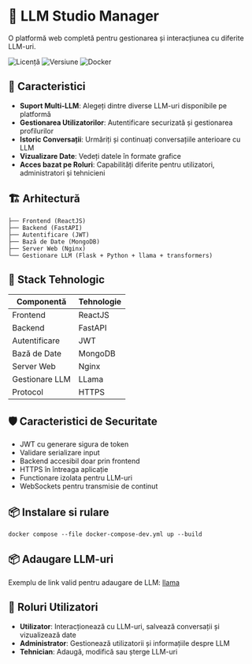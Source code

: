 # 🤖 LLM Studio Manager

O platformă web completă pentru gestionarea și interacțiunea cu diferite LLM-uri.

![Licență](https://img.shields.io/badge/licență-MIT-blue)
![Versiune](https://img.shields.io/badge/versiune-1.0.0-green)
![Docker](https://img.shields.io/badge/docker-suportat-brightgreen)

## 🚀 Caracteristici

- **Suport Multi-LLM**: Alegeți dintre diverse LLM-uri disponibile pe platformă
- **Gestionarea Utilizatorilor**: Autentificare securizată și gestionarea profilurilor
- **Istoric Conversații**: Urmăriți și continuați conversațiile anterioare cu LLM
- **Vizualizare Date**: Vedeți datele în formate grafice
- **Acces bazat pe Roluri**: Capabilități diferite pentru utilizatori, administratori și tehnicieni

## 🏗️ Arhitectură

```
├── Frontend (ReactJS)
├── Backend (FastAPI)
├── Autentificare (JWT)
├── Bază de Date (MongoDB)
├── Server Web (Nginx)
└── Gestionare LLM (Flask + Python + llama + transformers)
```

## 🔧 Stack Tehnologic

| Componentă | Tehnologie |
|-----------|------------|
| Frontend | ReactJS |
| Backend | FastAPI |
| Autentificare | JWT |
| Bază de Date | MongoDB |
| Server Web | Nginx |
| Gestionare LLM | LLama |
| Protocol | HTTPS |

## 🛡️ Caracteristici de Securitate

- JWT cu generare sigura de token
- Validare serializare input
- Backend accesibil doar prin frontend
- HTTPS în întreaga aplicație
- Functionare izolata pentru LLM-uri
- WebSockets pentru transmisie de continut

## 📦 Instalare si rulare

```
docker compose --file docker-compose-dev.yml up --build
```

## 📦 Adaugare LLM-uri
Exemplu de link valid pentru adaugare de LLM:
[llama](https://huggingface.co/TheBloke/Llama-2-7B-GGUF/resolve/main/llama-2-7b.Q5_0.gguf)


## 👥 Roluri Utilizatori

- **Utilizator**: Interacționează cu LLM-uri, salvează conversații și vizualizează date
- **Administrator**: Gestionează utilizatorii și informațiile despre LLM
- **Tehnician**: Adaugă, modifică sau șterge LLM-uri
